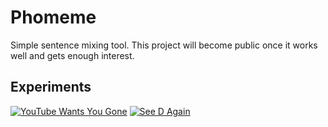 # Phomeme
Simple sentence mixing tool.
This project will become public once it works well and gets enough interest.

## Experiments
[![YouTube Wants You Gone](https://img.youtube.com/vi/B6BDVJbobwY/mqdefault.jpg)](https://youtu.be/B6BDVJbobwY)
[![See D Again](https://img.youtube.com/vi/MHPQJgmPjko/mqdefault.jpg)](https://youtu.be/MHPQJgmPjko)
